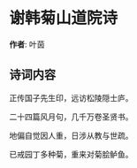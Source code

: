# 谢韩菊山道院诗

**作者**: 叶茵

## 诗词内容

正传国子先生印，远访松陵隠士庐。

二十四篇风月句，几千万卷圣贤书。

地偏自觉因人重，日涉从教与世疏。

已戒园丁多种菊，重来对菊脍鲈鱼。

